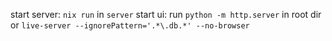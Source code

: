 start server: `nix run` in `server`
start ui: run `python -m http.server` in root dir
    or `live-server --ignorePattern='.*\.db.*' --no-browser`
